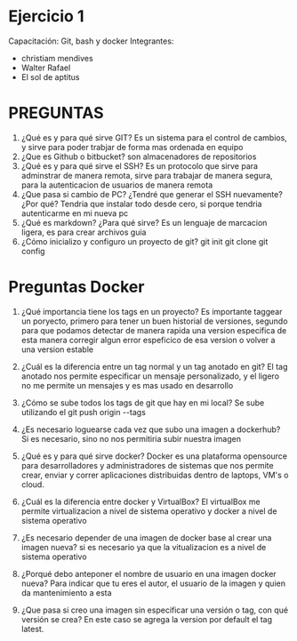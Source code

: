 # Ejercicio 1
Capacitación: Git, bash y docker
Integrantes:
- christiam mendives    
- Walter Rafael
- El sol de aptitus

# PREGUNTAS

1. ¿Qué es y para qué sirve GIT?
Es un sistema para el control de cambios, y sirve para poder trabjar de forma mas ordenada en equipo
2. ¿Que es Github o bitbucket?
son almacenadores de repositorios
3. ¿Qué es y para qué sirve el SSH?
Es un protocolo que sirve para adminstrar de manera remota, sirve para trabajar de manera segura, para la autenticacion de usuarios de manera remota
4. ¿Que pasa si cambio de PC? ¿Tendré que generar el SSH nuevamente?¿Por qué?
Tendria que instalar todo desde cero, si porque tendria autenticarme en mi nueva pc
5. ¿Qué es markdown? ¿Para qué sirve?
Es un lenguaje de marcacion ligera, es para crear archivos guia
6. ¿Cómo inicializo y configuro un proyecto de git?
git init
git clone 
git config 

# Preguntas Docker

1. ¿Qué importancia tiene los tags en un proyecto?
Es importante taggear un poryecto, primero para tener un buen historial de versiones, segundo 
para que podamos detectar de manera rapida una version especifica de esta manera corregir algun error espeficico de esa version 
o volver a una version estable
2. ¿Cuál es la diferencia entre un tag normal y un tag anotado en git?
El tag anotado nos permite especificar un mensaje personalizado, y el ligero no me permite un mensajes y es mas usado en desarrollo
3. ¿Cómo se sube todos los tags de git que hay en mi local?
Se sube utilizando el git push origin --tags

4. ¿Es necesario loguearse cada vez que subo una imagen a dockerhub?
Si es necesario, sino no nos permitiria subir nuestra imagen

5. ¿Qué es y para qué sirve docker?
Docker es una plataforma opensource para desarrolladores y administradores de sistemas que nos permite crear, enviar y correr aplicaciones distribuidas dentro de laptops, VM's o cloud.

6. ¿Cuál es la diferencia entre docker y VirtualBox?
El virtualBox me permite virtualizacion a nivel de sistema operativo y docker a nivel de sistema operativo

7. ¿Es necesario depender de una imagen de docker base al crear una imagen nueva?
si es necesario ya que la vitualizacion es a nivel de sistema operativo

8. ¿Porqué debo anteponer el nombre de usuario en una imagen docker nueva?
Para indicar que tu eres el autor, el usuario de la imagen y quien da mantenimiento a esta

9. ¿Que pasa si creo una imagen sin especificar una versión o tag, con qué versión se crea?
En este caso se agrega la version por default el tag latest.